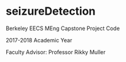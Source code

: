 # seizureDetection
Berkeley EECS MEng Capstone Project Code

2017-2018 Academic Year

Faculty Advisor: Professor Rikky Muller
